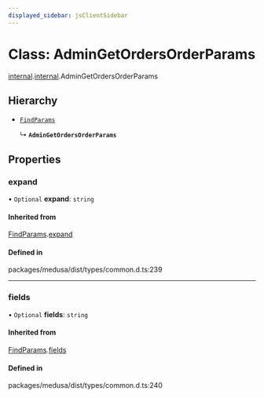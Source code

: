 ```yaml
---
displayed_sidebar: jsClientSidebar
---
```


# Class: AdminGetOrdersOrderParams

[internal](../modules/internal-8.md).[internal](../modules/internal-8.internal.md).AdminGetOrdersOrderParams

## Hierarchy

- [`FindParams`](internal-6.FindParams.md)

  ↳ **`AdminGetOrdersOrderParams`**

## Properties

### expand

• `Optional` **expand**: `string`

#### Inherited from

[FindParams](internal-6.FindParams.md).[expand](internal-6.FindParams.md#expand)

#### Defined in

packages/medusa/dist/types/common.d.ts:239

___

### fields

• `Optional` **fields**: `string`

#### Inherited from

[FindParams](internal-6.FindParams.md).[fields](internal-6.FindParams.md#fields)

#### Defined in

packages/medusa/dist/types/common.d.ts:240
